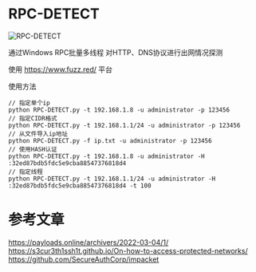 # RPC-DETECT
![RPC-DETECT](https://socialify.git.ci/bewhale/RPC-DETECT/image?description=1&font=Raleway&forks=1&issues=1&language=1&name=1&owner=1&pattern=Solid&stargazers=1&theme=Light)

通过Windows RPC批量多线程 对HTTP、DNS协议进行出网情况探测

使用 https://www.fuzz.red/ 平台

使用方法
```
// 指定单个ip
python RPC-DETECT.py -t 192.168.1.8 -u administrator -p 123456
// 指定CIDR格式
python RPC-DETECT.py -t 192.168.1.1/24 -u administrator -p 123456 
// 从文件导入ip地址
python RPC-DETECT.py -f ip.txt -u administrator -p 123456 
// 使用HASH认证
python RPC-DETECT.py -t 192.168.1.8 -u administrator -H :32ed87bdb5fdc5e9cba88547376818d4
// 指定线程
python RPC-DETECT.py -t 192.168.1.1/24 -u administrator -H :32ed87bdb5fdc5e9cba88547376818d4 -t 100
```


# 参考文章
https://payloads.online/archivers/2022-03-04/1/  
https://s3cur3th1ssh1t.github.io/On-how-to-access-protected-networks/  
https://github.com/SecureAuthCorp/impacket

